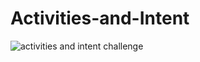 # Activities-and-Intent
![activities and intent challenge](https://user-images.githubusercontent.com/81640447/146022777-0adba98d-5829-400b-b9c5-519b4348bb7d.gif)
